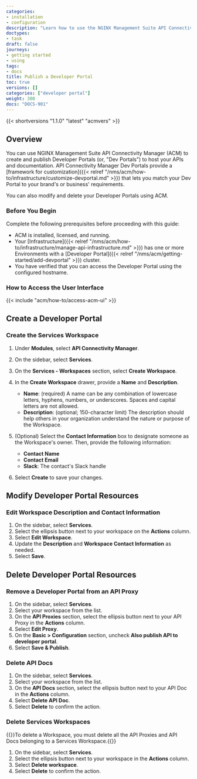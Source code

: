 ```yaml
---
categories:
- installation
- configuration
description: "Learn how to use the NGINX Management Suite API Connectivity Manager web interface to create, update, or delete a Developer Portal."
doctypes:
- task
draft: false
journeys:
- getting started
- using
tags:
- docs
title: Publish a Developer Portal
toc: true
versions: []
categories: ["developer portal"]
weight: 300
docs: "DOCS-901"
---
```


{{< shortversions "1.1.0" "latest" "acmvers" >}}

## Overview

You can use NGINX Management Suite API Connectivity Manager (ACM) to create and publish Developer Portals (or, "Dev Portals") to host your APIs and documentation. API Connectivity Manager Dev Portals provide a [framework for customization]({{< relref "/nms/acm/how-to/infrastructure/customize-devportal.md" >}})  that lets you match your Dev Portal to your brand's or business' requirements.

You can also modify and delete your Developer Portals using ACM.

### Before You Begin

Complete the following prerequisites before proceeding with this guide: 

- ACM is installed, licensed, and running.
- Your [Infrastructure]({{< relref "/nms/acm/how-to/infrastructure/manage-api-infrastructure.md" >}}) has one or more Environments with a [Developer Portal]({{< relref "/nms/acm/getting-started/add-devportal" >}}) cluster.
- You have verified that you can access the Developer Portal using the configured hostname.


### How to Access the User Interface

{{< include "acm/how-to/access-acm-ui" >}}

## Create a Developer Portal

### Create the Services Workspace

1. Under **Modules**, select **API Connectivity Manager**.
1. On the sidebar, select **Services**.
1. On the **Services - Workspaces** section, select **Create Workspace**.
1. In the **Create Workspace** drawer, provide a **Name** and **Description**.
   - **Name**: (required) A name can be any combination of lowercase letters, hyphens, numbers, or underscores. Spaces and capital letters are not allowed.
   - **Description**: (optional; 150-character limit) The description should help others in your organization understand the nature or purpose of the Workspace.
1. (Optional) Select the **Contact Information** box to designate someone as the Workspace's owner. Then, provide the following information:
    
    - **Contact Name**
    - **Contact Email** 
    - **Slack**: The contact's Slack handle

1. Select **Create** to save your changes. 


## Modify Developer Portal Resources

### Edit Workspace Description and Contact Information

1. On the sidebar, select **Services**.
1. Select the ellipsis button next to your workspace on the **Actions** column.
1. Select **Edit Workspace**.
1. Update the **Description** and **Workspace Contact Information** as needed.
1. Select **Save**.

## Delete Developer Portal Resources

### Remove a Developer Portal from an API Proxy

1. On the sidebar, select **Services**.
1. Select your workspace from the list.
1. On the **API Proxies** section, select the ellipsis button next to your API Proxy in the **Actions** column.
1. Select **Edit Proxy**.
1. On the **Basic > Configuration** section, uncheck **Also publish API to developer portal**.
1. Select **Save & Publish**.

### Delete API Docs

1. On the sidebar, select **Services**.
1. Select your workspace from the list.
1. On the **API Docs** section, select the ellipsis button next to your API Doc in the **Actions** column.
1. Select **Delete API Doc**.
1. Select **Delete** to confirm the action.

### Delete Services Workspaces

{{<note>}}To delete a Workspace, you must delete all the API Proxies and API Docs belonging to a Services Workspace.{{</note>}}

1. On the sidebar, select **Services**.
1. Select the ellipsis button next to your workspace in the **Actions** column.
1. Select **Delete workspace**.
1. Select **Delete** to confirm the action.
